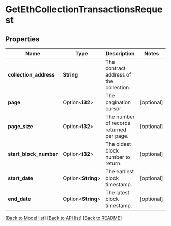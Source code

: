 # GetEthCollectionTransactionsRequest

## Properties

Name | Type | Description | Notes
------------ | ------------- | ------------- | -------------
**collection_address** | **String** | The contract address of the collection. | 
**page** | Option<**i32**> | The pagination cursor. | [optional]
**page_size** | Option<**i32**> | The number of records returned per page. | [optional]
**start_block_number** | Option<**i32**> | The oldest block number to return. | [optional]
**start_date** | Option<**String**> | The earliest block timestamp. | [optional]
**end_date** | Option<**String**> | The latest block timestamp. | [optional]

[[Back to Model list]](../README.md#documentation-for-models) [[Back to API list]](../README.md#documentation-for-api-endpoints) [[Back to README]](../README.md)


